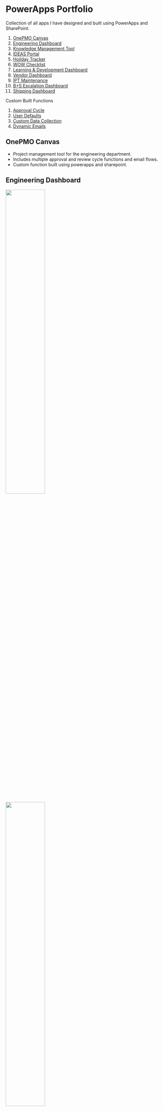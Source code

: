 # PowerApps Portfolio
Collection of all apps I have designed and built using PowerApps and SharePoint.
1. [OnePMO Canvas](#onepmo-canvas)
2. [Engineering Dashboard](#engineering-dashboard)
3. [Knowledge Management Tool](#knowledge-management-tool)
4. [IDEAS Portal](#ideas-portal)
5. [Hoilday Tracker](#holiday-tracker)
6. [WOW Checklist](#wow-checklist)
7. [Learning & Development Dashboard](#learning-and-development-dashboard)
8. [Vendor Dashboard](#vendor-dashboard)
9. [IPT Maintenance](#ipt-maintenance)
10. [B+S Escalation Dashboard](b+s-escalation-dashboard)
11. [Shipping Dashboard](#shipping-dashboard)

Custom Built Functions
1. [Approval Cycle]()
2. [User Defaults]()
3. [Custom Data Collection]()
4. [Dynamic Emails]()

## OnePMO Canvas
- Project management tool for the engineering department.
- Includes multiple approval and review cycle functions and email flows.
- Custom function built using powerapps and sharepoint.

## Engineering Dashboard
<p>
  <img style="width: 50%" src="./images/CPEG_01.PNG" />
</p>
<p>
  <img style="width: 50%" src="./images/CPEG_02.png" />
</p>

## Knowledge Management Tool
Tool for documenting and aggregating all information onsite.
<p>
  <img style="width: 50%" src="./images/KM_01.png" />
</p> 
Functions to allow custom data to be collected.
<p>
  <img style="width: 50%" src="./images/KM_02.png" />
</p>
Functions to collect ‘default’ information for individual users and departments/subgroups.
<p>
  <img style="width: 50%" src="./images/KM_03.png" />
</p>

## IDEAS Portal
IDEAS Portal

## Holiday Tracker
Basic app to allow users to book annual leave.
<p>
  <img style="width: 50%" src="./images/Holiday_01.PNG" />
</p>
Can see all teams annual leave.
<p>
  <img style="width: 50%" src="./images/Holiday_02.png" />
</p>
Approval cycle with manager for requests.
<p>
  <img style="width: 50%" src="./images/Holiday_03.png" />
</p>

## WOW Checklist
<p>
  <img style="width: 50%" src="./images/WOW_01.PNG" />
</p>
<p>
  <img style="width: 50%" src="./images/WOW_02.png" />
</p>

## Learning And Development Dashboard
- Tool for administering learning and development curriculum.
- Function to allow delegation of tickets.
- Email flow to bridge gap between admins and users
- Basic metrics to track progress.

## Vendor Dashboard
<p>
  <img style="width: 50%" src="./images/Vendor_01.PNG" />
</p>
<p>
  <img style="width: 50%" src="./images/Vendor_02.png" />
</p>

## IPT Maintenance
<p>
  <img style="width: 50%" src="./images/Maintenance_01.PNG" />
</p>
<p>
  <img style="width: 50%" src="./images/Maintenance_02.png" />
</p>

## B+S Escalation Dashboard
<p>
  <img style="width: 50%" src="./images/B+S_01.PNG" />
</p>
<p>
  <img style="width: 50%" src="./images/B+S_02.png" />
</p>

## Shipping Dashboard
<p>
  <img style="width: 50%" src="./images/Shipping_01.png" />
</p>
<p>
  <img style="width: 50%" src="./images/Shipping_02.png" />
</p>
